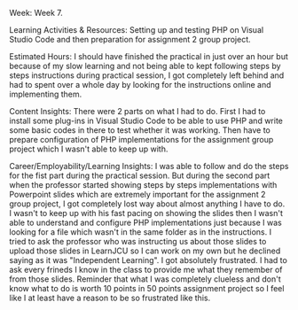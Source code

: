 Week: Week 7.

Learning Activities & Resources: Setting up and testing PHP on Visual Studio Code and then preparation for assignment 2 group project.

Estimated Hours: I should have finished the practical in just over an hour but because of my slow learning and not being able to kept following steps by steps instructions during practical session, I got completely left behind and had to spent over a whole day by looking for the instructions online and implementing them.

Content Insights: There were 2 parts on what I had to do. First I had to install some plug-ins in Visual Studio Code to be able to use PHP and write some basic codes in there to test whether it was working. Then have to prepare configuration of PHP implementations for the assignment group project which I wasn't able to keep up with.

Career/Employability/Learning Insights: I was able to follow and do the steps for the fist part during the practical session. But during the second part when the professor started showing steps by steps implementations with Powerpoint slides which are extremely important for the assignment 2 group project, I got completely lost way about almost anything I have to do. I wasn't to keep up with his fast pacing on showing the slides then I wasn't able to understand and configure PHP implementations just because I was looking for a file which wasn't in the same folder as in the instructions. I tried to ask the professor who was instructing us about those slides to upload those slides in LearnJCU so I can work on my own but he declined saying as it was "Independent Learning". I got absolutely frustrated. I had to ask every frineds I know in the class to provide me what they remember of from those slides. Reminder that what I was completely clueless and don't know what to do is worth 10 points in 50 points assignment project so I feel like I at least have a reason to be so frustrated like this.
